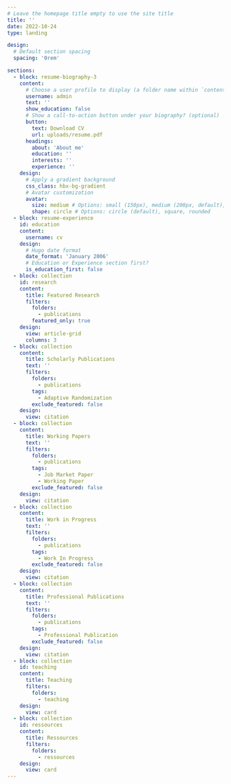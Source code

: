 ```yaml
---
# Leave the homepage title empty to use the site title
title: ''
date: 2022-10-24
type: landing

design:
  # Default section spacing
  spacing: '0rem'

sections:
  - block: resume-biography-3
    content:
      # Choose a user profile to display (a folder name within `content/authors/`)
      username: admin
      text: ''
      show_education: false
      # Show a call-to-action button under your biography? (optional)
      button:
        text: Download CV
        url: uploads/resume.pdf
      headings:
        about: 'About me'
        education: ''
        interests: ''
        experience: ''
    design:
      # Apply a gradient background
      css_class: hbx-bg-gradient
      # Avatar customization
      avatar:
        size: medium # Options: small (150px), medium (200px, default), large (320px), xl (400px), xxl (500px)
        shape: circle # Options: circle (default), square, rounded
  - block: resume-experience
    id: education
    content:
      username: cv
    design:
      # Hugo date format
      date_format: 'January 2006'
      # Education or Experience section first?
      is_education_first: false
  - block: collection
    id: research
    content:
      title: Featured Research
      filters:
        folders:
          - publications
        featured_only: true
    design:
      view: article-grid
      columns: 3
  - block: collection
    content:
      title: Scholarly Publications
      text: ''
      filters:
        folders:
          - publications
        tags:
          - Adaptive Randomization
        exclude_featured: false
    design:
      view: citation
  - block: collection
    content:
      title: Working Papers
      text: ''
      filters:
        folders:
          - publications
        tags:
          - Job Market Paper
          - Working Paper
        exclude_featured: false
    design:
      view: citation
  - block: collection
    content:
      title: Work in Progress
      text: ''
      filters:
        folders:
          - publications
        tags:
          - Work In Progress
        exclude_featured: false
    design:
      view: citation
  - block: collection
    content:
      title: Professional Publications
      text: ''
      filters:
        folders:
          - publications
        tags:
          - Professional Publication
        exclude_featured: false
    design:
      view: citation
  - block: collection
    id: teaching
    content:
      title: Teaching
      filters:
        folders:
          - teaching
    design:
      view: card
  - block: collection
    id: ressources
    content:
      title: Ressources
      filters:
        folders:
          - ressources
    design:
      view: card
---
```

